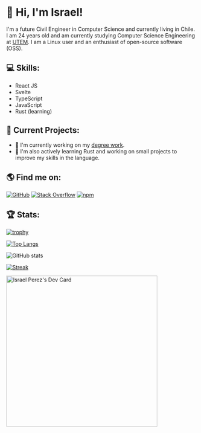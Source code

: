 # 👋 Hi, I'm Israel!

I'm a future Civil Engineer in Computer Science and currently living in Chile. I am 24 years old and am currently studying Computer Science Engineering at [UTEM](https://www.utem.cl/). I am a Linux user and an enthusiast of open-source software (OSS).

## 💻 Skills:

- React JS
- Svelte
- TypeScript
- JavaScript
- Rust (learning)

## 🚀 Current Projects:

- 🔭 I'm currently working on my [degree work](https://github.com/IsraPerez98/app-titulo).
- 🌱 I'm also actively learning Rust and working on small projects to improve my skills in the language.

## 🌎 Find me on:

[![GitHub](https://img.shields.io/badge/-GitHub-000?style=flat&logo=GitHub&logoColor=white)](https://github.com/IsraPerez98)  [![Stack Overflow](https://img.shields.io/badge/-Stack%20Overflow-FE7A16?style=flat&logo=Stack%20Overflow&logoColor=white)](https://stackoverflow.com/users/16515746/israel-perez)  [![npm](https://img.shields.io/badge/-npm-CB3837?style=flat&logo=npm&logoColor=white)](https://www.npmjs.com/~israperez98)

## 🏆 Stats:

[![trophy](https://github-profile-trophy.vercel.app/?username=IsraPerez98)](https://github.com/ryo-ma/github-profile-trophy)

[![Top Langs](https://github-readme-stats.vercel.app/api/top-langs/?username=IsraPerez98)](https://github.com/anuraghazra/github-readme-stats)

![GitHub stats](https://github-readme-stats.vercel.app/api?username=IsraPerez98&show_icons=true&count_private=true)  

[![Streak](https://streak-stats.demolab.com/?user=IsraPerez98)](https://github.com/anuraghazra/github-readme-stats)

<a href="https://app.daily.dev/IsraPerez98"><img src="https://api.daily.dev/devcards/ce79cb53686a4452a84920b083f9e8f1.png?r=p4i" width="400" alt="Israel Perez's Dev Card"/></a>
